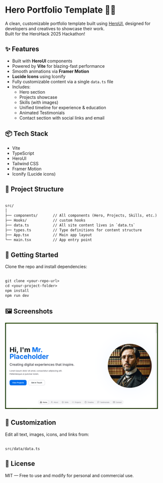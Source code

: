 # Hero Portfolio Template 🧑‍💻

A clean, customizable portfolio template built using [HeroUI](https://heroui.com), designed for developers and creatives to showcase their work.  
Built for the HeroHack 2025 Hackathon!

## ✨ Features

- Built with **HeroUI** components
- Powered by **Vite** for blazing-fast performance
- Smooth animations via **Framer Motion**
- **Lucide Icons** using Iconify
- Fully customizable content via a single `data.ts` file
- Includes:
  - Hero section
  - Projects showcase
  - Skills (with images)
  - Unified timeline for experience & education
  - Animated Testimonials
  - Contact section with social links and email

## 📦 Tech Stack

- Vite
- TypeScript
- HeroUI
- Tailwind CSS
- Framer Motion
- Iconify (Lucide icons)

## 📁 Project Structure

```

src/
│
├── components/       // All components (Hero, Projects, Skills, etc.)
├── Hooks/            // custom hooks
├── data.ts           // All site content lives in `data.ts`
├── types.ts          // Type definitions for content structure
├── App.tsx           // Main app layout
└── main.tsx          // App entry point

```

## 🚀 Getting Started

Clone the repo and install dependencies:

```

git clone <your-repo-url>
cd <your-project-folder>
npm install
npm run dev

```

## 🖼️ Screenshots

![Demo screenshot ](./screenshots/demo.png) 

## 🧩 Customization

Edit all text, images, icons, and links from:

```

src/data/data.ts

```

## 📜 License

MIT — Free to use and modify for personal and commercial use.
